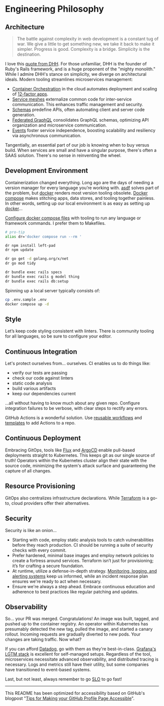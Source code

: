 # Engineering Philosophy

## Architecture

> The battle against complexity in web development is a constant tug of war. We give a little to get something new, we take it back to make it simpler.
> Progress is good. Complexity is a bridge. Simplicity is the destination.

I love this [quote from DHH](https://world.hey.com/dhh/introducing-propshaft-ee60f4f6). For those unfamiliar, DHH is the founder of Ruby's Rails framework, and is a huge proponent of the "mighty monolith." While I admire DHH's stance on simplicity, we diverge on architectural ideals. Modern tooling streamlines microservices management:

- [Container Orchestration](https://kubernetes.io/docs/tutorials/kubernetes-basics/) in the cloud automates deployment and scaling of [12-factor apps](https://12factor.net/).
- [Service meshes](https://buoyant.io/service-mesh-manifesto) externalize common code for inter-service communication. This enhances traffic management and security.
- [Schemas](https://protobuf.dev/) predefine APIs, often automating client and server code generation.
- [Federated GraphQL](https://www.apollographql.com/docs/federation/) consolidates GraphQL schemas, optimizing API organization and microservice communication.
- [Events](https://en.wikipedia.org/wiki/Event-driven_architecture) foster service independence, boosting scalability and resiliency via asynchronous communication.

Tangentially, an essential part of our job is knowing when to buy versus build. When services are small and have a singular purpose, there's often a SAAS solution. There's no sense in reinventing the wheel.

## Development Environment

Containerization changed everything. Long ago are the days of needing a version manager for every language you’re working with. [asdf](https://asdf-vm.com) solves part of the problem, but [docker](https://docs.docker.com/engine/reference/builder/#from) renders most version tooling obsolete. [Docker compose](https://docs.docker.com/compose/compose-file/03-compose-file/) makes stitching apps, data stores, and tooling together painless. In other words, setting up our local environment is as easy as setting up [docker](https://docs.docker.com/desktop/)...

[Configure docker compose files](https://gist.github.com/dudo/96cd32821e78385c88560b50b7a12a4d) with tooling to run any language or framework commands. I prefer them to Makefiles.

```sh
# pro-tip
alias dr='docker compose run --rm '

dr npm install left-pad
dr npm update

dr go get -d golang.org/x/net
dr go mod tidy

dr bundle exec rails specs
dr bundle exec rails g model thing
dr bundle exec rails db:setup
```

Spinning up a local server typically consists of:

```sh
cp .env.sample .env
docker compose up -d
```

## Style

Let’s keep code styling consistent with linters. There is community tooling for all languages, so be sure to configure your editor. 

## Continuous Integration

Let's protect ourselves from... ourselves. CI enables us to do things like:

- verify our tests are passing
- check our code against linters
- static code analysis
- build various artifacts
- keep our dependencies current

...all without having to know much about any given repo. Configure integration failures to be verbose, with clear steps to rectify any errors.

GitHub Actions is a wonderful solution. Use [reusable workflows](https://github.com/dudo/dudo/tree/main/.github/workflows) and [templates](https://github.com/dudo/.github/tree/main/workflow-templates) to add Actions to a repo.

## Continuous Deployment

Embracing GitOps, tools like [Flux](https://www.weave.works/oss/flux/) and [ArgoCD](https://argo-cd.readthedocs.io/en/stable/) enable pull-based deployments straight to Kubernetes. This keeps git as our single source of truth! Operators within the Kubernetes cluster align their state with the source code, minimizing the system's attack surface and guaranteeing the capture of all changes.

## Resource Provisioning 

GitOps also centralizes infrastructure declarations. While [Terraform](https://www.terraform.io/) is a go-to, cloud providers offer their alternatives.

## Security

Security is like an onion...

- Starting with code, employ static analysis tools to catch vulnerabilities before they reach production. CI should be running a suite of security checks with every commit.
- Prefer hardened, minimal base images and employ network policies to create a fortress around services. Terraform isn’t just for provisioning; it’s for crafting a secure foundation.
- At runtime, utilize a defense-in-depth strategy. [Monitoring, logging, and alerting systems](https://panther.com/) keep us informed, while an incident response plan ensures we're ready to act when necessary.
- Ensure we're always a step ahead. Embrace continuous education and adherence to best practices like regular patching and updates.

## Observability

So... your PR was merged. Congratulations! An image was built, tagged, and pushed up to the container registry. An operator within Kubernetes has presumably detected the new tag, pulled the image, and started a canary rollout. Incoming requests are gradually diverted to new pods. Your changes are taking traffic. Now what?

If you can afford [Datadog](https://docs.datadoghq.com/tracing/), go with them as they're best-in-class. [Grafana's LGTM stack](https://grafana.com/) is excellent for self-managed setups. Regardless of the tool, microservices necessitate advanced observability, and distributed tracing is necessary. Logs and metrics still have their utility, but some companies have transitioned to event-based systems.

Last, but not least, always remember to go [SLO](https://cloud.google.com/blog/products/devops-sre/sre-fundamentals-slis-slas-and-slos) to go fast!

---

This README has been optimized for accessibility based on GitHub's blogpost "[Tips for Making your GitHub Profile Page Accessible](https://github.blog/2023-10-26-5-tips-for-making-your-github-profile-page-accessible)".
